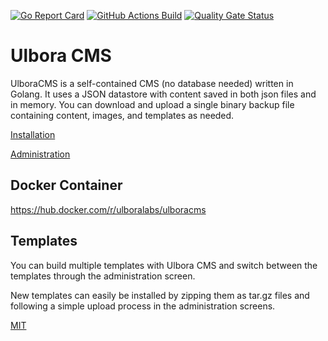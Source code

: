 [![Go Report Card](https://goreportcard.com/badge/github.com/Ulbora/ulboracms)](https://goreportcard.com/report/github.com/Ulbora/ulboracms)
[![GitHub Actions Build](https://github.com/Ulbora/ulboracms/actions/workflows/build.yml/badge.svg)](https://github.com/Ulbora/ulboracms/actions/workflows/build.yml)
[![Quality Gate Status](https://sonarcloud.io/api/project_badges/measure?project=Ulbora_ulboracms&metric=alert_status)](https://sonarcloud.io/summary/new_code?id=Ulbora_ulboracms)




# Ulbora CMS
UlboraCMS is a self-contained CMS (no database needed) written in Golang. It uses a JSON datastore with content saved in both json files and in memory. You can download and upload a single binary backup file containing content, images, and templates as needed.


[Installation](https://github.com/Ulbora/ulboracms/wiki/Installation)


[Administration](https://github.com/Ulbora/ulboracms/wiki/Administration)


## Docker Container

https://hub.docker.com/r/ulboralabs/ulboracms


## Templates

You can build multiple templates with Ulbora CMS and switch between the templates through the administration screen. 

New templates can easily be installed by zipping them as tar.gz files and following a simple upload process in the administration screens.




[MIT](LICENSE)



[travis-image]: https://img.shields.io/travis/Ulbora/ulboracms.svg?style=flat
[travis-url]: https://travis-ci.org/Ulbora/ulboracms
